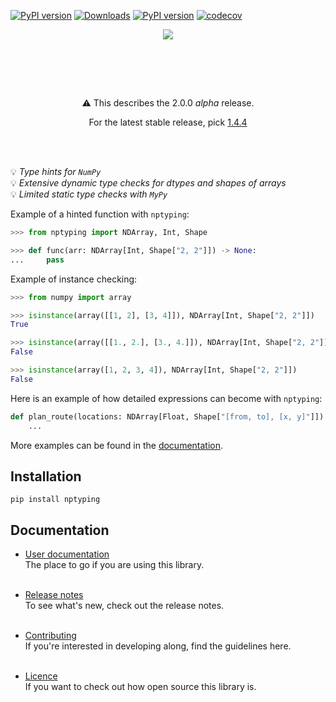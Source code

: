 [![PyPI version](https://img.shields.io/pypi/pyversions/nptyping.svg)](https://img.shields.io/pypi/pyversions/nptyping.svg)
[![Downloads](https://pepy.tech/badge/nptyping/month)](https://pepy.tech/project/nptyping)
[![PyPI version](https://badge.fury.io/py/nptyping.svg)](https://badge.fury.io/py/nptyping)
[![codecov](https://codecov.io/gh/ramonhagenaars/nptyping/branch/master/graph/badge.svg)](https://codecov.io/gh/ramonhagenaars/nptyping)

<p align='center'>
  <a href='https://https://pypi.org/project/nptyping/'>
    <img src='https://github.com/ramonhagenaars/nptyping/raw/master/resources/logo.png' />
  </a> 
</p>

<br/>

<br/><br/>
<p align='center'>⚠ This describes the 2.0.0 <i>alpha</i> release.</p>
<p align='center'>For the latest stable release, pick <a href='https://pypi.org/project/nptyping/1.4.4/'>1.4.4</a></p>
<br/><br/>

💡 *Type hints for `NumPy`* <br/>
💡 *Extensive dynamic type checks for dtypes and shapes of arrays* <br/>
💡 *Limited static type checks with `MyPy`* <br/>

Example of a hinted function with `nptyping`:

```python
>>> from nptyping import NDArray, Int, Shape

>>> def func(arr: NDArray[Int, Shape["2, 2"]]) -> None:
...     pass


```

Example of instance checking:
```python
>>> from numpy import array

>>> isinstance(array([[1, 2], [3, 4]]), NDArray[Int, Shape["2, 2"]])
True

>>> isinstance(array([[1., 2.], [3., 4.]]), NDArray[Int, Shape["2, 2"]])
False

>>> isinstance(array([1, 2, 3, 4]), NDArray[Int, Shape["2, 2"]])
False

```

Here is an example of how detailed expressions can become with `nptyping`:
```python
def plan_route(locations: NDArray[Float, Shape["[from, to], [x, y]"]]) -> NDArray[Float, Shape["* stops, [x, y]"]]:
    ...
```


More examples can be found in the [documentation](https://github.com/ramonhagenaars/nptyping/blob/master/USERDOCS.md#Examples).

## Installation

```
pip install nptyping
```

## Documentation

* [User documentation](https://github.com/ramonhagenaars/nptyping/blob/master/USERDOCS.md) <br/>
The place to go if you are using this library. <br/><br/>
  
* [Release notes](https://github.com/ramonhagenaars/nptyping/blob/master/HISTORY.md) <br/>
To see what's new, check out the release notes. <br/><br/>

* [Contributing](https://github.com/ramonhagenaars/nptyping/blob/master/CONTRIBUTION.md) <br/>
If you're interested in developing along, find the guidelines here. <br/><br/>

* [Licence](https://github.com/ramonhagenaars/nptyping/blob/master/LICENSE) <br/>
If you want to check out how open source this library is.
